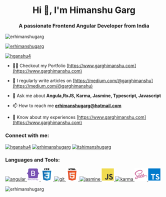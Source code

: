 <h1 align="center">Hi 👋, I'm Himanshu Garg</h1>
<h3 align="center">A passionate Frontend Angular Developer from India</h3>

<p align="left"> <img src="https://komarev.com/ghpvc/?username=erhimanshugarg&label=Profile%20views&color=0e75b6&style=flat" alt="erhimanshugarg" /> </p>

<p align="left"> <a href="https://github.com/ryo-ma/github-profile-trophy"><img src="https://github-profile-trophy.vercel.app/?username=erhimanshugarg" alt="erhimanshugarg" /></a> </p>

<p align="left"> <a href="https://twitter.com/hganshu4" target="blank"><img src="https://img.shields.io/twitter/follow/hganshu4?logo=twitter&style=for-the-badge" alt="hganshu4" /></a> </p>

- 👨‍💻 Checkout my Portfolio [https://www.garghimanshu.com](https://www.garghimanshu.com)

- 📝 I regularly write articles on [https://medium.com/@garghimanshu](https://medium.com/@garghimanshu)

- 💬 Ask me about **Angula,RxJS, Karma, Jasmine, Typescript, Javascript**

- 📫 How to reach me **erhimanshugarg@hotmail.com**

- 📄 Know about my experiences [https://www.garghimanshu.com](https://www.garghimanshu.com)

<h3 align="left">Connect with me:</h3>
<p align="left">
<a href="https://twitter.com/hganshu4" target="blank"><img align="center" src="https://raw.githubusercontent.com/rahuldkjain/github-profile-readme-generator/master/src/images/icons/Social/twitter.svg" alt="hganshu4" height="30" width="40" /></a>
<a href="https://linkedin.com/in/erhimanshugarg" target="blank"><img align="center" src="https://raw.githubusercontent.com/rahuldkjain/github-profile-readme-generator/master/src/images/icons/Social/linked-in-alt.svg" alt="erhimanshugarg" height="30" width="40" /></a>
<a href="https://instagram.com/itshimanshugarg" target="blank"><img align="center" src="https://raw.githubusercontent.com/rahuldkjain/github-profile-readme-generator/master/src/images/icons/Social/instagram.svg" alt="itshimanshugarg" height="30" width="40" /></a>
</p>

<h3 align="left">Languages and Tools:</h3>
<p align="left"> <a href="https://angular.io" target="_blank" rel="noreferrer"> <img src="https://angular.io/assets/images/logos/angular/angular.svg" alt="angular" width="40" height="40"/> </a> <a href="https://getbootstrap.com" target="_blank" rel="noreferrer"> <img src="https://raw.githubusercontent.com/devicons/devicon/master/icons/bootstrap/bootstrap-plain-wordmark.svg" alt="bootstrap" width="40" height="40"/> </a> <a href="https://www.w3schools.com/css/" target="_blank" rel="noreferrer"> <img src="https://raw.githubusercontent.com/devicons/devicon/master/icons/css3/css3-original-wordmark.svg" alt="css3" width="40" height="40"/> </a> <a href="https://git-scm.com/" target="_blank" rel="noreferrer"> <img src="https://www.vectorlogo.zone/logos/git-scm/git-scm-icon.svg" alt="git" width="40" height="40"/> </a> <a href="https://www.w3.org/html/" target="_blank" rel="noreferrer"> <img src="https://raw.githubusercontent.com/devicons/devicon/master/icons/html5/html5-original-wordmark.svg" alt="html5" width="40" height="40"/> </a> <a href="https://jasmine.github.io/" target="_blank" rel="noreferrer"> <img src="https://www.vectorlogo.zone/logos/jasmine/jasmine-icon.svg" alt="jasmine" width="40" height="40"/> </a> <a href="https://developer.mozilla.org/en-US/docs/Web/JavaScript" target="_blank" rel="noreferrer"> <img src="https://raw.githubusercontent.com/devicons/devicon/master/icons/javascript/javascript-original.svg" alt="javascript" width="40" height="40"/> </a> <a href="https://karma-runner.github.io/latest/index.html" target="_blank" rel="noreferrer"> <img src="https://raw.githubusercontent.com/detain/svg-logos/780f25886640cef088af994181646db2f6b1a3f8/svg/karma.svg" alt="karma" width="40" height="40"/> </a> <a href="https://sass-lang.com" target="_blank" rel="noreferrer"> <img src="https://raw.githubusercontent.com/devicons/devicon/master/icons/sass/sass-original.svg" alt="sass" width="40" height="40"/> </a> <a href="https://www.typescriptlang.org/" target="_blank" rel="noreferrer"> <img src="https://raw.githubusercontent.com/devicons/devicon/master/icons/typescript/typescript-original.svg" alt="typescript" width="40" height="40"/> </a> </p>

<p><img align="center" src="https://github-readme-stats.vercel.app/api/top-langs?username=erhimanshugarg&show_icons=true&locale=en&layout=compact" alt="erhimanshugarg" /></p>
